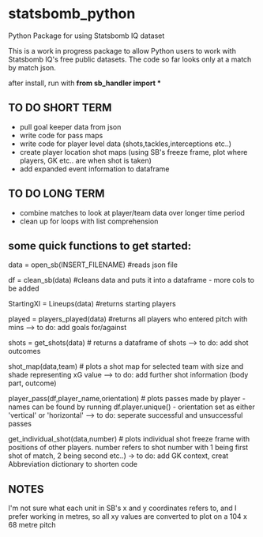 # statsbomb_python
Python Package for using Statsbomb IQ dataset

This is a work in progress package to allow Python users to work with Statsbomb IQ's free public datasets. The code so far looks only at a match by match json.


after install, run with <b> from sb_handler import * </b>

## TO DO SHORT TERM ##
- pull goal keeper data from json
- write code for pass maps
- write code for player level data (shots,tackles,interceptions etc..)
- create player location shot maps (using SB's freeze frame, plot where players, GK etc.. are when shot is taken)
- add expanded event information to dataframe


## TO DO LONG TERM ##
- combine matches to look at player/team data over longer time period
- clean up for loops with list comprehension

## some quick functions to get started: ##

data = open_sb(INSERT_FILENAME) #reads json file

df = clean_sb(data) #cleans data and puts it into a dataframe - more cols to be added

StartingXI = Lineups(data) #returns starting players

played = players_played(data) #returns all players who entered pitch with mins --> to do: add goals for/against 

shots = get_shots(data) # returns a dataframe of shots --> to do: add shot outcomes

shot_map(data,team) # plots a shot map for selected team with size and shade representing xG value --> to do: add further shot information (body part, outcome)

player_pass(df,player_name,orientation) # plots passes made by player - names can be found by running df.player.unique() - orientation set as either 'vertical' or 'horizontal' --> to do: seperate successful and unsuccessful passes

get_individual_shot(data,number) # plots individual shot freeze frame with positions of other players. number refers to shot number with 1 being first shot of match, 2 being second etc..) -> to do: add GK context, creat Abbreviation dictionary to shorten code

## NOTES ##

I'm not sure what each unit in SB's x and y coordinates refers to, and I prefer working in metres, so all xy values are converted to plot on a 104 x 68 metre pitch
